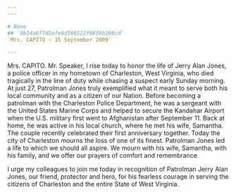 ```yaml
---
---

# None
## `0b14a6f7d1efe8d166522f66f6b200cd`
`Mrs. CAPITO — 15 September 2009`

---
```



Mrs. CAPITO. Mr. Speaker, I rise today to honor the life of Jerry 
Alan Jones, a police officer in my hometown of Charleston, West 
Virginia, who died tragically in the line of duty while chasing a 
suspect early Sunday morning. At just 27, Patrolman Jones truly 
exemplified what it meant to serve both his local community and as a 
citizen of our Nation. Before becoming a patrolman with the Charleston 
Police Department, he was a sergeant with the United States Marine 
Corps and helped to secure the Kandahar Airport when the U.S. military 
first went to Afghanistan after September 11. Back at home, he was 
active in his local church, where he met his wife, Samantha. The couple 
recently celebrated their first anniversary together. Today the city of 
Charleston mourns the loss of one of its finest. Patrolman Jones led a 
life to which we should all aspire. We mourn with his wife, Samantha, 
with his family, and we offer our prayers of comfort and remembrance.

I urge my colleagues to join me today in recognition of Patrolman 
Jerry Alan Jones, our friend, protector and hero, for his fearless 
courage in serving the citizens of Charleston and the entire State of 
West Virginia.
